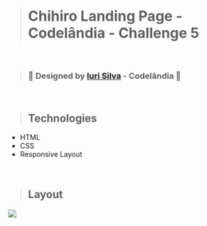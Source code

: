 ># Chihiro Landing Page - Codelândia - Challenge 5

<br>

>### 🎨 Designed by [Iuri Silva](https://www.linkedin.com/in/iuricode/) - Codelândia 🎨

<br>

>## Technologies
+ HTML
+ CSS
+ Responsive Layout

<br>

>## Layout

<img src="https://github.com/giselle-ferreira/Chihiro-Codelandia-Desafio5/blob/main/assets/chihiro.gif" />

>
